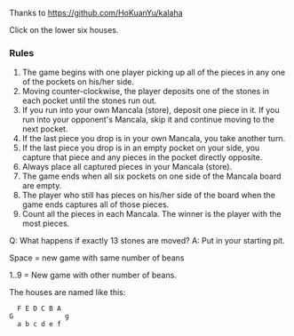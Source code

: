 Thanks to https://github.com/HoKuanYu/kalaha

Click on the lower six houses.

### Rules
1. The game begins with one player picking up all of the pieces in any one of the pockets on his/her side.
2. Moving counter-clockwise, the player deposits one of the stones in each pocket until the stones run out.
3. If you run into your own Mancala (store), deposit one piece in it. If you run into your opponent's Mancala, skip it and
 continue moving to the next pocket.
4. If the last piece you drop is in your own Mancala, you take another turn.
5. If the last piece you drop is in an empty pocket on your side, you capture that piece and any pieces in the pocket directly
opposite.
6. Always place all captured pieces in your Mancala (store).
7. The game ends when all six pockets on one side of the Mancala board are empty.
8. The player who still has pieces on his/her side of the board when the game ends captures all of those pieces.
9. Count all the pieces in each Mancala. The winner is the player with the most pieces.

Q: What happens if exactly 13 stones are moved? A: Put in your starting pit. 

Space = new game with same number of beans

1..9 = New game with other number of beans.

The houses are named like this:
```
  F E D C B A
G             g
  a b c d e f
```